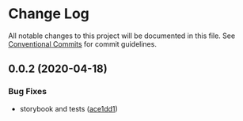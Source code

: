 # Change Log

All notable changes to this project will be documented in this file.
See [Conventional Commits](https://conventionalcommits.org) for commit guidelines.

## 0.0.2 (2020-04-18)


### Bug Fixes

* storybook and tests ([ace1dd1](https://github.com/Sam-Ogden/react-teepeeforms/commit/ace1dd1d13da5cb3e8ea979cc429efd3aa1e39af))
